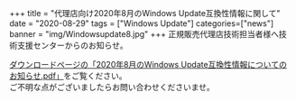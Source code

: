 +++
title = "代理店向け2020年8月のWindows Update互換性情報に関して"
date = "2020-08-29"
tags = ["Windows Update"]
categories=["news"]
banner = "img/Windowsupdate8.jpg"
+++
正規販売代理店技術担当者様へ技術支援センターからのお知らせ。  
<!--more-->


[ダウンロードページの「2020年8月のWindows Update互換性情報についてのお知らせ.pdf」](https://www.kitasp.com/downloads/)をご覧ください。  
ご不明な点がございましたらお問い合わせくださいませ。

